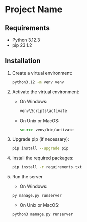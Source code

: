 # Project Name

## Requirements

- Python 3.12.3
- pip 23.1.2

## Installation

1. Create a virtual environment:

    ```bash
    python3.12 -m venv venv
    ```

2. Activate the virtual environment:

    - On Windows:

        ```bash
        venv\Scripts\activate
        ```

    - On Unix or MacOS:

        ```bash
        source venv/bin/activate
        ```

3. Upgrade pip (if necessary):

    ```bash
    pip install --upgrade pip
    ```

4. Install the required packages:

    ```bash
    pip install -r requirements.txt
    ```

5. Run the server

   - On Windows:
  
   ```bash
   py manage.py runserver
   ```
  
   - On Unix or MacOS:

   ```bash
   python3 manage.py runserver
   ```
